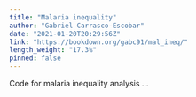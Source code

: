 ```yaml
---
title: "Malaria inequality"
author: "Gabriel Carrasco-Escobar"
date: "2021-01-20T20:29:56Z"
link: "https://bookdown.org/gabc91/mal_ineq/"
length_weight: "17.3%"
pinned: false
---
```


Code for malaria inequality analysis ...
